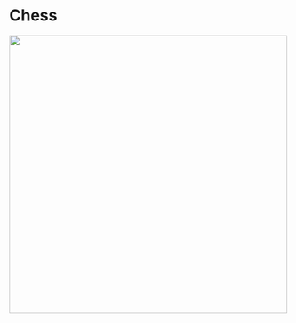 # Chess
<img src = "https://user-images.githubusercontent.com/40820650/59684285-d318d080-9218-11e9-9655-e886466f1c17.png" width = 500>
